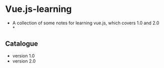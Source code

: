 Vue.js-learning
===
* A collection of some notes for learning vue.js, which covers 1.0 and 2.0 *

## Catalogue

* version 1.0
* version 2.0



